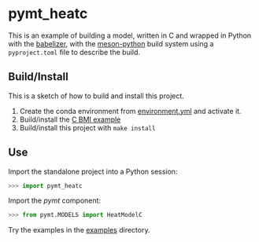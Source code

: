 # pymt_heatc

This is an example of building a model, written in C and wrapped in
Python with the [babelizer](https://github.com/csdms/babelizer), with
the [meson-python](https://meson-python.readthedocs.io/en/latest/) build
system using a `pyproject.toml` file to describe the build.

## Build/Install

This is a sketch of how to build and install this project.

1. Create the conda environment from [environment.yml](./environment.yml) and activate it.
2. Build/install the [C BMI example](https://github.com/csdms/bmi-example-c/#buildinstall)
3. Build/install this project with `make install`

## Use

Import the standalone project into a Python session:

``` python
>>> import pymt_heatc
```

Import the *pymt* component:

``` python
>>> from pymt.MODELS import HeatModelC
```

Try the examples in the [examples](./examples/) directory.
